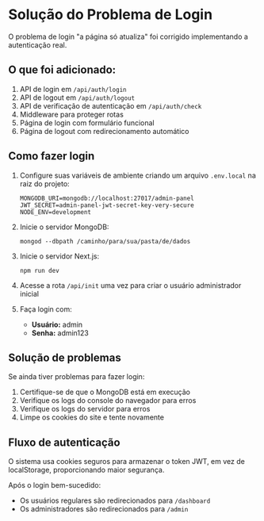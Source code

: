 # Solução do Problema de Login

O problema de login "a página só atualiza" foi corrigido implementando a autenticação real.

## O que foi adicionado:

1. API de login em `/api/auth/login`
2. API de logout em `/api/auth/logout`
3. API de verificação de autenticação em `/api/auth/check`
4. Middleware para proteger rotas
5. Página de login com formulário funcional
6. Página de logout com redirecionamento automático

## Como fazer login

1. Configure suas variáveis de ambiente criando um arquivo `.env.local` na raiz do projeto:
   ```
   MONGODB_URI=mongodb://localhost:27017/admin-panel
   JWT_SECRET=admin-panel-jwt-secret-key-very-secure
   NODE_ENV=development
   ```

2. Inicie o servidor MongoDB:
   ```
   mongod --dbpath /caminho/para/sua/pasta/de/dados
   ```

3. Inicie o servidor Next.js:
   ```
   npm run dev
   ```

4. Acesse a rota `/api/init` uma vez para criar o usuário administrador inicial

5. Faça login com:
   - **Usuário:** admin
   - **Senha:** admin123

## Solução de problemas

Se ainda tiver problemas para fazer login:

1. Certifique-se de que o MongoDB está em execução
2. Verifique os logs do console do navegador para erros
3. Verifique os logs do servidor para erros
4. Limpe os cookies do site e tente novamente

## Fluxo de autenticação

O sistema usa cookies seguros para armazenar o token JWT, em vez de localStorage, proporcionando maior segurança.

Após o login bem-sucedido:
- Os usuários regulares são redirecionados para `/dashboard`
- Os administradores são redirecionados para `/admin` 